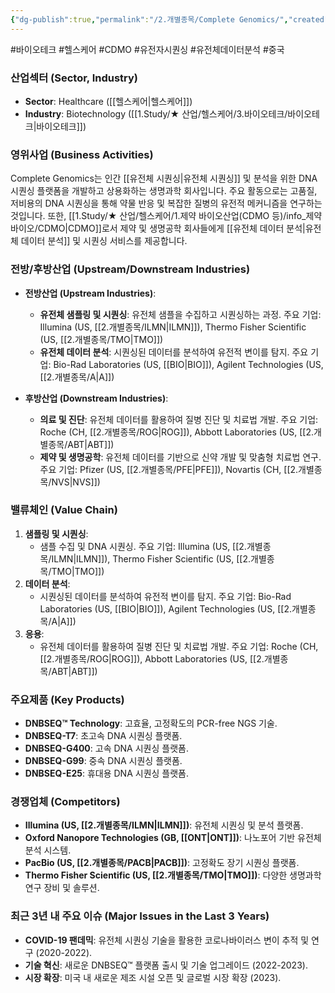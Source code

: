 ```yaml
---
{"dg-publish":true,"permalink":"/2.개별종목/Complete Genomics/","created":"2024-09-11T10:53:19.016+09:00","updated":"2025-06-03T20:05:58.356+09:00"}
---
```


#바이오테크 #헬스케어 #CDMO #유전자시퀀싱 #유전체데이터분석 #중국 

### 산업섹터 (Sector, Industry)

- **Sector**: Healthcare ([[헬스케어\|헬스케어]])
- **Industry**: Biotechnology ([[1.Study/★ 산업/헬스케어/3.바이오테크/바이오테크\|바이오테크]])

### 영위사업 (Business Activities)

Complete Genomics는 인간 [[유전체 시퀀싱\|유전체 시퀀싱]] 및 분석을 위한 DNA 시퀀싱 플랫폼을 개발하고 상용화하는 생명과학 회사입니다. 주요 활동으로는 고품질, 저비용의 DNA 시퀀싱을 통해 약물 반응 및 복잡한 질병의 유전적 메커니즘을 연구하는 것입니다. 또한, [[1.Study/★ 산업/헬스케어/1.제약 바이오산업(CDMO 등)/info_제약 바이오/CDMO\|CDMO]]로서 제약 및 생명공학 회사들에게 [[유전체 데이터 분석\|유전체 데이터 분석]] 및 시퀀싱 서비스를 제공합니다.

### 전방/후방산업 (Upstream/Downstream Industries)

- **전방산업 (Upstream Industries)**:
    
    - **유전체 샘플링 및 시퀀싱**: 유전체 샘플을 수집하고 시퀀싱하는 과정. 주요 기업: Illumina (US, [[2.개별종목/ILMN\|ILMN]]), Thermo Fisher Scientific (US, [[2.개별종목/TMO\|TMO]])
    - **유전체 데이터 분석**: 시퀀싱된 데이터를 분석하여 유전적 변이를 탐지. 주요 기업: Bio-Rad Laboratories (US, [[BIO\|BIO]]), Agilent Technologies (US, [[2.개별종목/A\|A]])

- **후방산업 (Downstream Industries)**:
    
    - **의료 및 진단**: 유전체 데이터를 활용하여 질병 진단 및 치료법 개발. 주요 기업: Roche (CH, [[2.개별종목/ROG\|ROG]]), Abbott Laboratories (US, [[2.개별종목/ABT\|ABT]])
    - **제약 및 생명공학**: 유전체 데이터를 기반으로 신약 개발 및 맞춤형 치료법 연구. 주요 기업: Pfizer (US, [[2.개별종목/PFE\|PFE]]), Novartis (CH, [[2.개별종목/NVS\|NVS]])

### 밸류체인 (Value Chain)

1. **샘플링 및 시퀀싱**:
    - 샘플 수집 및 DNA 시퀀싱. 주요 기업: Illumina (US, [[2.개별종목/ILMN\|ILMN]]), Thermo Fisher Scientific (US, [[2.개별종목/TMO\|TMO]])
2. **데이터 분석**:
    - 시퀀싱된 데이터를 분석하여 유전적 변이를 탐지. 주요 기업: Bio-Rad Laboratories (US, [[BIO\|BIO]]), Agilent Technologies (US, [[2.개별종목/A\|A]])
3. **응용**:
    - 유전체 데이터를 활용하여 질병 진단 및 치료법 개발. 주요 기업: Roche (CH, [[2.개별종목/ROG\|ROG]]), Abbott Laboratories (US, [[2.개별종목/ABT\|ABT]])

### 주요제품 (Key Products)

- **DNBSEQ™ Technology**: 고효율, 고정확도의 PCR-free NGS 기술.
- **DNBSEQ-T7**: 초고속 DNA 시퀀싱 플랫폼.
- **DNBSEQ-G400**: 고속 DNA 시퀀싱 플랫폼.
- **DNBSEQ-G99**: 중속 DNA 시퀀싱 플랫폼.
- **DNBSEQ-E25**: 휴대용 DNA 시퀀싱 플랫폼.

### 경쟁업체 (Competitors)

- **Illumina (US, [[2.개별종목/ILMN\|ILMN]])**: 유전체 시퀀싱 및 분석 플랫폼.
- **Oxford Nanopore Technologies (GB, [[ONT\|ONT]])**: 나노포어 기반 유전체 분석 시스템.
- **PacBio (US, [[2.개별종목/PACB\|PACB]])**: 고정확도 장기 시퀀싱 플랫폼.
- **Thermo Fisher Scientific (US, [[2.개별종목/TMO\|TMO]])**: 다양한 생명과학 연구 장비 및 솔루션.

### 최근 3년 내 주요 이슈 (Major Issues in the Last 3 Years)

- **COVID-19 팬데믹**: 유전체 시퀀싱 기술을 활용한 코로나바이러스 변이 추적 및 연구 (2020-2022).
- **기술 혁신**: 새로운 DNBSEQ™ 플랫폼 출시 및 기술 업그레이드 (2022-2023).
- **시장 확장**: 미국 내 새로운 제조 시설 오픈 및 글로벌 시장 확장 (2023).